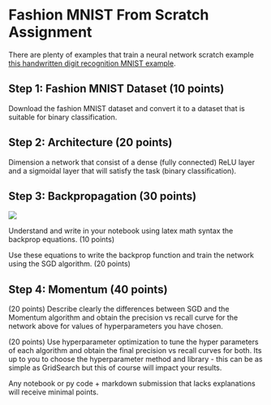 # Fashion MNIST From Scratch Assignment

There are plenty of examples that train a neural network scratch example  [this handwritten digit recognition MNIST example](https://github.com/joelgrus/data-science-from-scratch/blob/master/scratch/deep_learning.py). 

## Step 1: Fashion MNIST Dataset (10 points)

Download the fashion MNIST dataset and convert it to a dataset that is suitable for binary classification.

## Step 2: Architecture (20 points)

Dimension a network that consist of a dense (fully connected) ReLU layer and a sigmoidal layer that will satisfy the task (binary classification). 

## Step 3:  Backpropagation (30 points)

![](images/backprop-simple-dnn.jpg)

Understand and write in your notebook using latex math syntax the backprop equations. (10 points)

Use these equations to write the backprop function and train the network using the SGD algorithm. (20 points)


## Step 4: Momentum (40 points)

(20 points) Describe clearly the differences between SGD and the Momentum algorithm and obtain the precision vs recall curve for the network above for values of hyperparameters you have chosen. 

(20 points) Use hyperparameter optimization to tune the hyper parameters of each algorithm and obtain the final precision vs recall curves for both. Its up to you to choose the hyperparameter method and library - this can be as simple as GridSearch but this of course will impact your results.  

Any notebook or py code + markdown submission that lacks explanations will receive minimal points. 
